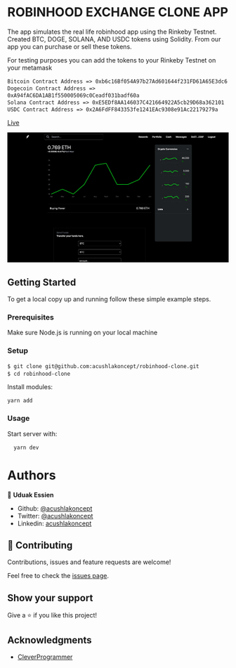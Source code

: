 # ROBINHOOD EXCHANGE CLONE APP

The app simulates the real life robinhood app using the Rinkeby Testnet. 
Created BTC, DOGE, SOLANA, AND USDC tokens using Solidity. From our app you can 
purchase or sell these tokens.

For testing purposes you can add the tokens to your Rinkeby Testnet on your metamask

```
Bitcoin Contract Address => 0xb6c16Bf054A97b27Ad601644f231FD61A65E3dc6
Dogecoin Contract Address => 0xA94fAC6DA1AB1f550005069c0Ceadf031badf60a
Solana Contract Address => 0xE5EDf8AA146037C421664922A5cb29D68a362101
USDC Contract Address => 0x2A6FdFF843353fe1241EAc9308e91Ac22179279a
```



[Live](https://robinhood-clone-omega.vercel.app/)

![screenshot](./robinhood.jpg)

## Getting Started

To get a local copy up and running follow these simple example steps.

### Prerequisites

Make sure Node.js is running on your local machine

### Setup

~~~bash
$ git clone git@github.com:acushlakoncept/robinhood-clone.git
$ cd robinhood-clone
~~~

Install modules:

```
yarn add 
```

### Usage

Start server with:

```
  yarn dev
```

# Authors

👤 **Uduak Essien**

- Github: [@acushlakoncept](https://github.com/acushlakoncept/)
- Twitter: [@acushlakoncept](https://twitter.com/acushlakoncept)
- Linkedin: [acushlakoncept](https://www.linkedin.com/in/acushlakoncept/)

## 🤝 Contributing

Contributions, issues and feature requests are welcome!

Feel free to check the [issues page](issues/).

## Show your support

Give a ⭐️ if you like this project!

## Acknowledgments
- [CleverProgrammer](/#)